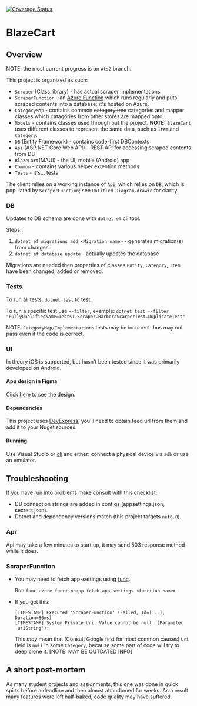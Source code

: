 [![Coverage Status](https://coveralls.io/repos/github/domanteli0/BlazeCart/badge.svg?branch=main)](https://coveralls.io/github/domanteli0/BlazeCart?branch=main)

# BlazeCart

## Overview

NOTE: the most current progress is on `Ats2` branch.

This project is organized as such:

* `Scraper` (Class library) - has actual scraper implementations
* `ScraperFunction` - an [Azure Function](https://learn.microsoft.com/en-us/azure/azure-functions/functions-overview) which runs regularly and puts scraped contents into a database; it's hosted on Azure.
* `CategoryMap` - contains common ~~category tree~~ categories and mapper classes which catagories from other stores are mapped onto.
* `Models` - contains classes used through out the project. __NOTE:__ `BlazeCart` uses different classes to represent the same data, such as `Item` and `Category`.
* `DB` (Entity Framework) - contains code-first DBContexts
* `Api` (ASP.NET Core Web API) - REST API for accessing scraped contents from DB
* `BlazeCart`(MAUI) - the UI, mobile (Android) app
* `Common` - contains various helper extention methods
* `Tests` - it's... tests

The client relies on a working instance of `Api`, which relies on `DB`, which is populated by `ScraperFunction`; see `Untitled Diagram.drawio` for clarity. 

### DB
Updates to DB schema are done with `dotnet ef` cli tool.

Steps:
1. `dotnet ef migrations add <Migration name>` - generates migration(s) from changes
2. `dotnet ef database update` - actually updates the database

Migrations are needed then properties of classes `Entity`, `Category`, `Item` have been changed, added or removed.

### Tests

To run all tests: `dotnet test` to test.

To run a specific test use `--filter`, example: `dotnet test --filter "FullyQualifiedName=Tests1.Scraper.BarboraScarperTest.DuplicateTest"`

NOTE: `CategoryMap/Implementations` tests may be incorrect thus may not pass even if the code is correct.

### UI

In theory iOS is supported, but hasn't been tested since it was primarily developed on Android.

#### App design in Figma

Click [here](https://www.figma.com/file/I7gXX51ld8kFgJUxB7puwP/App-Design?node-id=23%3A475) to see the design.

#### Dependencies

This project uses [DevExpress](https://nuget.devexpress.com), you'll need to obtain feed url from them and add it to your Nuget sources.

#### Running

Use Visual Studio or [cli](https://mauiman.dev/maui_cli_commandlineinterface.html) and either: connect a physical device via `adb` or use an emulator.

## Troubleshooting

If you have run into problems make consult with this checklist:

* DB connection strings are added in configs (appsettings.json, secrets.json).
* Dotnet and dependency versions match (this project targets `net6.0`).

### Api

Api may take a few minutes to start up, it may send 503 response method while it does.

### ScraperFunction

* You may need to fetch app-settings using [func](https://learn.microsoft.com/en-us/azure/azure-functions/functions-run-local?tabs=v4%2Cmacos%2Ccsharp%2Cportal%2Cbash#install-the-azure-functions-core-tools). 

    Run `func azure functionapp fetch-app-settings <function-name>`

* If you get this:
    ```
    [TIMESTAMP] Executed 'ScraperFunction' (Failed, Id=[...], Duration=80ms)
    [TIMESTAMP] System.Private.Uri: Value cannot be null. (Parameter 'uriString').
    ```
    This _may_ mean that (Consult Google first for most common causes) `Uri` field is `null` in some `Category`, because some part of code will try to deep clone it. [NOTE: MAY BE OUTDATED INFO]

## A short post-mortem

As many student projects and assignments, this one was done in quick spirts before a deadline and then almost abandomed for weeks. As a result many features were left half-baked, code quality may have suffered.
